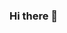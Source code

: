 ### Hi there 👋

<!--
**corderchul/corderchul** is a ✨ _special_ ✨ repository because its `README.md` (this file) appears on your GitHub profile.
<div align=center>
[![Hits](https://hits.seeyoufarm.com/api/count/incr/badge.svg?url=https%3A%2F%2Fgithub.com%2Fcorderchul)](https://hits.seeyoufarm.com)
</div>
